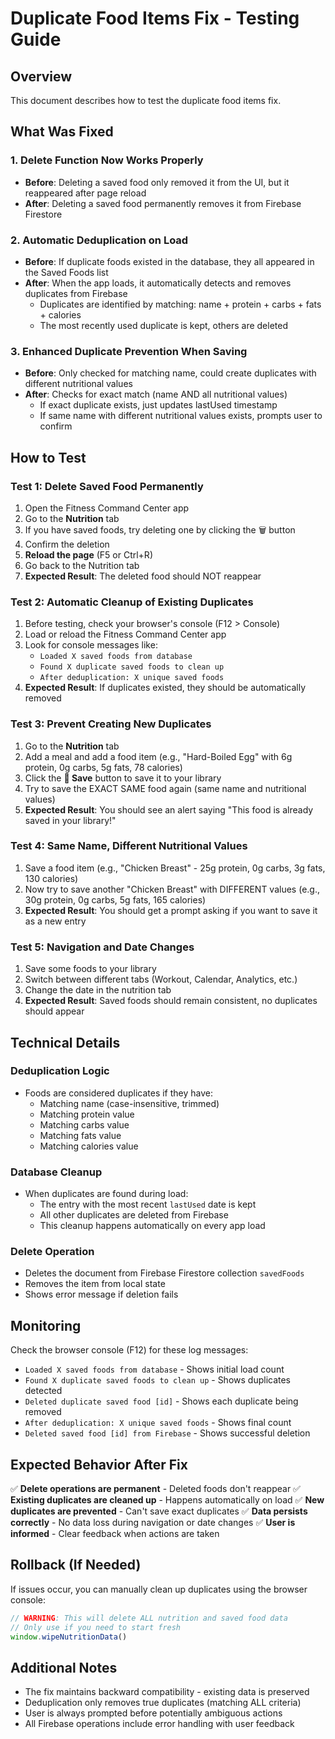 # Duplicate Food Items Fix - Testing Guide

## Overview
This document describes how to test the duplicate food items fix.

## What Was Fixed

### 1. Delete Function Now Works Properly
- **Before**: Deleting a saved food only removed it from the UI, but it reappeared after page reload
- **After**: Deleting a saved food permanently removes it from Firebase Firestore

### 2. Automatic Deduplication on Load
- **Before**: If duplicate foods existed in the database, they all appeared in the Saved Foods list
- **After**: When the app loads, it automatically detects and removes duplicates from Firebase
  - Duplicates are identified by matching: name + protein + carbs + fats + calories
  - The most recently used duplicate is kept, others are deleted

### 3. Enhanced Duplicate Prevention When Saving
- **Before**: Only checked for matching name, could create duplicates with different nutritional values
- **After**: Checks for exact match (name AND all nutritional values)
  - If exact duplicate exists, just updates lastUsed timestamp
  - If same name with different nutritional values exists, prompts user to confirm

## How to Test

### Test 1: Delete Saved Food Permanently
1. Open the Fitness Command Center app
2. Go to the **Nutrition** tab
3. If you have saved foods, try deleting one by clicking the 🗑️ button
4. Confirm the deletion
5. **Reload the page** (F5 or Ctrl+R)
6. Go back to the Nutrition tab
7. **Expected Result**: The deleted food should NOT reappear

### Test 2: Automatic Cleanup of Existing Duplicates
1. Before testing, check your browser's console (F12 > Console)
2. Load or reload the Fitness Command Center app
3. Look for console messages like:
   - `Loaded X saved foods from database`
   - `Found X duplicate saved foods to clean up`
   - `After deduplication: X unique saved foods`
4. **Expected Result**: If duplicates existed, they should be automatically removed

### Test 3: Prevent Creating New Duplicates
1. Go to the **Nutrition** tab
2. Add a meal and add a food item (e.g., "Hard-Boiled Egg" with 6g protein, 0g carbs, 5g fats, 78 calories)
3. Click the **💾 Save** button to save it to your library
4. Try to save the EXACT SAME food again (same name and nutritional values)
5. **Expected Result**: You should see an alert saying "This food is already saved in your library!"

### Test 4: Same Name, Different Nutritional Values
1. Save a food item (e.g., "Chicken Breast" - 25g protein, 0g carbs, 3g fats, 130 calories)
2. Now try to save another "Chicken Breast" with DIFFERENT values (e.g., 30g protein, 0g carbs, 5g fats, 165 calories)
3. **Expected Result**: You should get a prompt asking if you want to save it as a new entry

### Test 5: Navigation and Date Changes
1. Save some foods to your library
2. Switch between different tabs (Workout, Calendar, Analytics, etc.)
3. Change the date in the nutrition tab
4. **Expected Result**: Saved foods should remain consistent, no duplicates should appear

## Technical Details

### Deduplication Logic
- Foods are considered duplicates if they have:
  - Matching name (case-insensitive, trimmed)
  - Matching protein value
  - Matching carbs value
  - Matching fats value
  - Matching calories value

### Database Cleanup
- When duplicates are found during load:
  - The entry with the most recent `lastUsed` date is kept
  - All other duplicates are deleted from Firebase
  - This cleanup happens automatically on every app load

### Delete Operation
- Deletes the document from Firebase Firestore collection `savedFoods`
- Removes the item from local state
- Shows error message if deletion fails

## Monitoring

Check the browser console (F12) for these log messages:
- `Loaded X saved foods from database` - Shows initial load count
- `Found X duplicate saved foods to clean up` - Shows duplicates detected
- `Deleted duplicate saved food [id]` - Shows each duplicate being removed
- `After deduplication: X unique saved foods` - Shows final count
- `Deleted saved food [id] from Firebase` - Shows successful deletion

## Expected Behavior After Fix

✅ **Delete operations are permanent** - Deleted foods don't reappear
✅ **Existing duplicates are cleaned up** - Happens automatically on load
✅ **New duplicates are prevented** - Can't save exact duplicates
✅ **Data persists correctly** - No data loss during navigation or date changes
✅ **User is informed** - Clear feedback when actions are taken

## Rollback (If Needed)

If issues occur, you can manually clean up duplicates using the browser console:

```javascript
// WARNING: This will delete ALL nutrition and saved food data
// Only use if you need to start fresh
window.wipeNutritionData()
```

## Additional Notes

- The fix maintains backward compatibility - existing data is preserved
- Deduplication only removes true duplicates (matching ALL criteria)
- User is always prompted before potentially ambiguous actions
- All Firebase operations include error handling with user feedback
